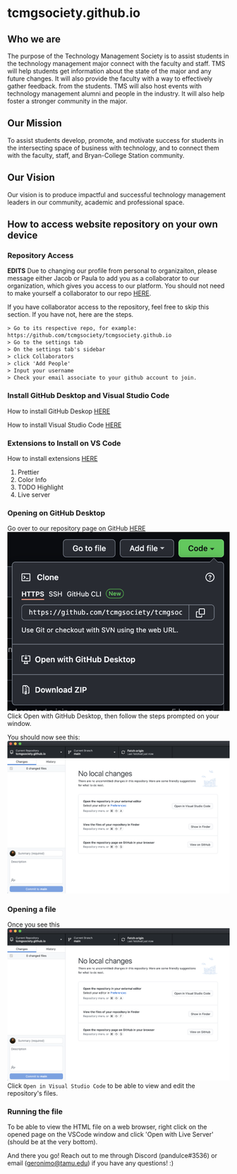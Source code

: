 # tcmgsociety.github.io

## Who we are

The purpose of the Technology Management Society is to assist students in the technology management major connect with the faculty and staff. TMS will help students get information about the state of the major and any future changes. It will also provide the faculty with a way to effectively gather feedback. from the students. TMS will also host events with technology management alumni and people in the industry. It will also help foster a stronger community in the major.

## Our Mission

To assist students develop, promote, and motivate success for students in the intersecting space of business with technology, and to connect them with the faculty, staff, and Bryan-College Station community.

## Our Vision

Our vision is to produce impactful and successful technology management leaders in our community, academic and professional space.

## How to access website repository on your own device

### Repository Access

**EDITS** Due to changing our profile from personal to organizaiton, please message either Jacob or Paula to add you as a collaborator to our organization, which gives you access to our platform. You should not need to make yourself a collaborator to our repo [HERE](https://github.com/tcmgsociety/tcmgsociety.github.io).

If you have collaborator access to the repository, feel free to skip this section. If you have not, here are the steps.

```text
> Go to its respective repo, for example: https://github.com/tcmgsociety/tcmgsociety.github.io
> Go to the settings tab
> On the settings tab's sidebar
> click Collaborators
> click 'Add People' 
> Input your username
> Check your email associate to your github account to join.
```

### Install GitHub Desktop and Visual Studio Code

How to install GitHub Deskop [HERE](https://docs.github.com/en/desktop/installing-and-configuring-github-desktop/installing-and-authenticating-to-github-desktop/installing-github-desktop)

How to install Visual Studio Code [HERE](https://docs.microsoft.com/en-us/visualstudio/install/install-visual-studio?view=vs-2022)

### Extensions to Install on VS Code

How to install extensions [HERE](https://code.visualstudio.com/docs/editor/extension-marketplace)

1. Prettier
2. Color Info
3. TODO Highlight
4. Live server

### Opening on GitHub Desktop

Go over to our repository page on GitHub [HERE](https://github.com/tcmgsociety/tcmgsociety.github.io)
![opening repo in GHD](img/open-ghd.png)
Click Open with GitHub Desktop, then follow the steps prompted on your window.

You should now see this:
![opened in GHD](img/ghd-window.png)

### Opening a file

Once you see this
![opened in GHD](img/ghd-window.png)
Click ```Open in Visual Studio Code``` to be able to view and edit the repository's files.

### Running the file

To be able to view the HTML file on a web browser, right click on the opened page on the VSCode window and click 'Open with Live Server' (should be at the very bottom).

And there you go! Reach out to me through Discord (pandulce#3536) or email (geronimo@tamu.edu) if you have any questions! :)
